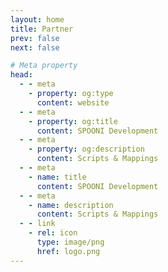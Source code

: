 ```yaml
---
layout: home
title: Partner
prev: false
next: false

# Meta property
head:
  - - meta
    - property: og:type
      content: website
  - - meta
    - property: og:title
      content: SPOONI Development
  - - meta
    - property: og:description
      content: Scripts & Mappings
  - - meta
    - name: title
      content: SPOONI Development
  - - meta
    - name: description
      content: Scripts & Mappings
  - - link
    - rel: icon
      type: image/png
      href: logo.png
---
```


<script setup>
import {
  VPTeamPage,
  VPTeamPageTitle,
  VPTeamMembers,
  VPTeamPageSection
} from 'vitepress/theme'

const International_Scripting = [
    {
        avatar: 'https://cdn.discordapp.com/icons/777290543406776341/a_8893fe3c222deef6054f729a541d2975.webp?size=128',
        name: 'Syn Scripts',
        title: '🔧' ,
        links: [
            { icon: 'discord', link: 'https://discord.gg/synscripts' },
        ]
    },
    {
        avatar: 'https://cdn.discordapp.com/icons/907324006699499570/aa5116fc14d68c59f8eaf7c0b3cea0a2.webp?size=128',
        name: 'SIREC STUDIO',
        title: '🔧' ,
        links: [
            { icon: 'discord', link: 'https://discord.gg/hrWUHjjXwn' },
        ]
    },
    {
        avatar: 'https://cdn.discordapp.com/icons/870659641879724104/b85569f37578506f0628fb88135d9296.webp?size=128',
        name: 'Gum Scripts',
        title: '🔧' ,
        links: [
            { icon: 'discord', link: 'https://discord.gg/8ZzQqGSngH' },
        ]
    },
    {
        avatar: 'https://cdn.discordapp.com/icons/1021957724440899584/a_1d0f9cf6a58096b91548f4c164ce0917.webp?size=128',
        name: 'Bryce Canyon County',
        title: '🔧' ,
        links: [
            { icon: 'discord', link: 'https://discord.gg/GuwS7Y7PA3' },
        ]
    },
    {
        avatar: 'https://cdn.discordapp.com/icons/1106290207390703666/d8562aa500b4fb01423ac5abdc3d2e1a.webp?size=128',
        name: 'Fixitfy',
        title: '🔧' ,
        links: [
            { icon: 'discord', link: 'https://discord.gg/srrmCQ58WP' },
        ]
    },
    {
        avatar: 'https://cdn.discordapp.com/icons/1022133473508589609/67188236c70ac2e4afc6e17a64013a42.webp?size=128',
        name: 'NIGHT SHIFT STUDIO',
        title: '🔧' ,
        links: [
            { icon: 'discord', link: 'https://discord.gg/n26dFYTNCa' },
        ]
    },
    {
        avatar: 'https://cdn.discordapp.com/icons/919890110177230898/19f6a0b86b48079bcf9e51d85af415e1.webp?size=128',
        name: 'Mega | Development Services',
        title: '🔧' ,
        links: [
            { icon: 'discord', link: 'https://discord.gg/kfFE3JrySd' },
        ]
    },
    {
        avatar: 'https://cdn.discordapp.com/icons/960899012809064528/92e3b426237ae5e6a243c97c3b2b9654.webp?size=128',
        name: 'TWH-Scripts',
        title: '🔧' ,
        links: [
            { icon: 'discord', link: 'https://discord.gg/yG75Bq59M9' },
        ]
    },
    {
        avatar: 'https://cdn.discordapp.com/icons/1137911244658065529/d2f22d99fd2a27142d39b0d1bda76851.webp?size=128',
        name: 'JR Scripts',
        title: '🔧' ,
        links: [
            { icon: 'discord', link: 'https://discord.gg/njZVvWYmpE' },
        ]
    },    
    {
        avatar: 'https://cdn.discordapp.com/icons/1048689370858803241/e6576f49bf614f2f7baddc06b725d98c.webp?size=128',
        name: 'LeFruScripts',
        title: '🔧' ,
        links: [
            { icon: 'discord', link: 'https://discord.gg/4nHUKrBrvw' },
        ]
    },
    {
        avatar: 'https://cdn.discordapp.com/icons/716696767407718493/a_578e1b7e584cf62f67741baba33ee0d6.webp?size=128',
        name: "ZioMark's HUB",
        title: '🔧' ,
        links: [
            { icon: 'discord', link: 'https://discord.gg/ziomark' },
        ]
    },
]

const International_RP_Server = [

    // TIER II

    {
        avatar: 'https://cdn.discordapp.com/icons/894324037419958292/723e886966e6117807efa14d682c7323.webp?size=128',
        name: 'GoldRush Roleplay',
        title: '📀 TIER II',
        links: [
            { icon: 'discord', link: 'https://discord.gg/goldrushroleplay' },
        ]
    },
    {
        avatar: 'https://cdn.discordapp.com/icons/1026351824946593803/a_36dcabc439274fb964560dba8ad6b151.webp?size=128',
        name: 'Oeste  Roleplay',
        title: '📀 TIER II',
        links: [
            { icon: 'discord', link: 'https://discord.gg/oesteroleplay' },
        ]
    },
    {
        avatar: 'https://cdn.discordapp.com/icons/1013107968545406986/f92ea8a4f8802d65f84b46721f24ece4.webp?size=128',
        name: 'Yellowstone RP',
        title: '📀 TIER II',
        links: [
            { icon: 'discord', link: 'https://discord.gg/yellowstonerp' },
        ]
    },
    {
        avatar: 'https://cdn.discordapp.com/icons/1020559736841703456/a_fbc90091117cd2d36d6153193a187c28.webp?size=128',
        name: 'Forgotten Trails',
        title: '📀 TIER II',
        links: [
            { icon: 'discord', link: 'https://discord.gg/forgottentrailsrp' },
        ]
    },
    {
        avatar: 'https://cdn.discordapp.com/icons/737446331920023628/ec9a0ca8dc56d473a796c9bd0d915dda.webp?size=128',
        name: 'Gilded RP',
        title: '📀 TIER II',
        links: [
            { icon: 'discord', link: 'https://discord.gg/gildedrp' },
        ]
    },
    {
        avatar: 'https://cdn.discordapp.com/icons/953054569959669781/a_78103702a5973d0af64cb9b0942ef21d.webp?size=128',
        name: 'Western Legends',
        title: '📀 TIER II',
        links: [
            { icon: 'discord', link: 'https://discord.gg/westernlegends' },
        ]
    },
    {
        avatar: 'https://cdn.discordapp.com/icons/712678812428664862/bdae22ec4208dc7430c292e0190e0c08.webp?size=128',
        name: 'WILDFIN',
        title: '📀 TIER II',
        links: [
            { icon: 'discord', link: 'https://discord.gg/wildfin' },
        ]
    },
    {
        avatar: 'https://cdn.discordapp.com/icons/1051237554533445692/256695fe232262fea69b284ab7ff5b85.webp?size=128',
        name: 'Lucky Valley',
        title: '📀 TIER II',
        links: [
            { icon: 'discord', link: 'https://discord.gg/luckyvalley ' },
        ]
    },
    {
        avatar: 'https://cdn.discordapp.com/icons/846851814547783690/6ecb01d8146b0f7655daa9d18c632ca3.webp?size=128',
        name: 'REDWest LifeRP',
        title: '📀 TIER II',
        links: [
            { icon: 'discord', link: 'https://discord.gg/xsbWxUuD ' },
        ]
    },

    // TIER I

    {
        avatar: 'user.png',
        name: 'Outlaws Roleplay',
        title: '💿 TIER I',
        links: [
            { icon: 'discord', link: 'https://discord.gg/ ' },
        ]
    },
    {
        avatar: 'https://cdn.discordapp.com/icons/619924089439518740/46eb2addf0b186a4e71fa6c0f6d4f3dc.webp?size=128',
        name: 'Cuatreros Del Mal',
        title: '💿 TIER I',
        links: [
            { icon: 'discord', link: 'https://discord.gg/8YHF4kkmd7 ' },
        ]
    },
    {
        avatar: 'https://cdn.discordapp.com/icons/877929107416039514/a_ce0069930fc48fb49ef9c764b86b6df7.webp?size=128',
        name: 'Texas Roleplay',
        title: '💿 TIER I',
        links: [
            { icon: 'discord', link: 'https://discord.gg/texasroleplay ' },
        ]
    },
    {
        avatar: 'https://cdn.discordapp.com/icons/928375286091878410/4e8856a06fe2cfd501d6477ee9c5d4bb.webp?size=128',
        name: '1889 Roleplay',
        title: '💿 TIER I',
        links: [
            { icon: 'discord', link: 'https://discord.gg/1889roleplay ' },
        ]
    },
    {
        avatar: 'https://cdn.discordapp.com/icons/1108094279131344986/025ad839e7230e218117514eb7ea6247.webp?size=128',
        name: 'Dust Dreams',
        title: '💿 TIER I',
        links: [
            { icon: 'discord', link: 'https://discord.gg/ddrp ' },
        ]
    },
    {
        avatar: 'https://cdn.discordapp.com/icons/759068924833824829/a4af0c5705da5d1a5afe1bb4a6b84120.webp?size=128',
        name: 'Rodeo Roleplay',
        title: '💿 TIER I',
        links: [
            { icon: 'discord', link: 'https://discord.gg/rodeorp ' },
        ]
    },
    {
        avatar: 'https://cdn.discordapp.com/icons/1162304446890512445/fa417c570441ae7bb25031d562d39b1a.webp?size=128',
        name: 'FRONTIER RP',
        title: '💿 TIER I',
        links: [
            { icon: 'discord', link: 'https://discord.gg/frontierpremiumrp ' },
        ]
    },
    {
        avatar: 'https://cdn.discordapp.com/icons/1073213859541823590/a_6174e661daa6859171699b7fb88cab98.webp?size=128',
        name: 'Wild Frontier Roleplay',
        title: '💿 TIER I',
        links: [
            { icon: 'discord', link: 'https://discord.gg/wildfrontierrp ' },
        ]
    },
    {
        avatar: 'https://cdn.discordapp.com/icons/402330838072688640/addf19be48e8ce18ba46c8cd8a3cbed7.webp?size=128',
        name: 'Legacy Roleplay and Gaming',
        title: '💿 TIER I',
        links: [
            { icon: 'discord', link: 'https://discord.gg/legacyrpandgaming ' },
        ]
    },
    {
        avatar: 'https://cdn.discordapp.com/icons/1116011983486062692/33b3db05278885c78b7d70d07f8035a6.webp?size=128',
        name: 'Our Lands',
        title: '💿 TIER I',
        links: [
            { icon: 'discord', link: 'https://discord.gg/a78YUPzcrt ' },
        ]
    },    
    {
        avatar: 'https://cdn.discordapp.com/icons/1146917669564592329/9defff4f1e4ff60edb078cc57946f075.webp?size=128',
        name: 'Westlands RP',
        title: '💿 TIER I',
        links: [
            { icon: 'discord', link: 'https://discord.gg/westlandsrp ' },
        ]
    },
]

const German_RP_Server = [
    {
        avatar: 'https://cdn.discordapp.com/icons/790331820042223616/95b6baa1a19e69aef592b19c078cdba8.webp?size=128',
        name: 'RED RIVER',
        title: '📀 TIER II',
        links: [
            { icon: 'discord', link: 'https://discord.gg/redriver' },
        ]
    },
    {
        avatar: 'https://cdn.discordapp.com/icons/1123352191751704606/a_9bee10bfd839641477ffb8e62586cee0.webp?size=128',
        name: 'Sundown Rising',
        title: '📀 TIER II',
        links: [
            { icon: 'discord', link: 'https://discord.gg/sr-roleplay' },
        ]
    },
    {
        avatar: 'https://cdn.discordapp.com/icons/940392432204394506/a_9e5d44b57837c31af20370802f951433.webp?size=128',
        name: 'Rising Sun',
        title: '📀 TIER II',
        links: [
            { icon: 'discord', link: 'https://discord.gg/risingsunrp' },
        ]
    },
    {
        avatar: 'https://cdn.discordapp.com/icons/938402250471145543/a_024baddff6d793bd274f9ae9d084d29b.webp?size=128',
        name: 'The Western Hills',
        title: '📀 TIER II',
        links: [
            { icon: 'discord', link: 'https://discord.gg/western-hills' },
        ]
    },
    {
        avatar: 'https://cdn.discordapp.com/icons/1045017560913035284/a_45154dcbbd8f6c85e7fbb35b37443cf9.webp?size=128',
        name: 'Frontier Stories',
        title: '📀 TIER II',
        links: [
            { icon: 'discord', link: 'https://discord.gg/frontierstories1899' },
        ]
    },
    {
        avatar: 'https://cdn.discordapp.com/icons/950505958625382460/a_c1f9752a76f75235d60b1e260fd1f440.webp?size=128',
        name: 'Wasteland Stories',
        title: '💿 TIER I',
        links: [
            { icon: 'discord', link: 'https://discord.gg/wasteland' },
        ]
    },
    {
        avatar: 'https://cdn.discordapp.com/icons/796376952600526898/a_82a45ff03eab80010e81811add573d6c.webp?size=128',
        name: 'Homebrand Roleplay',
        title: '💿 TIER I',
        links: [
            { icon: 'discord', link: 'https://discord.gg/YSB25uyVbk' },
        ]
    },
    {
        avatar: 'https://cdn.discordapp.com/icons/1099945412514816041/a_970b3d7f203e1a61b893221885216542.webp?size=128',
        name: 'AmberView  Roleplay',
        title: '💿 TIER I',
        links: [
            { icon: 'discord', link: 'https://discord.gg/yFugWXvGU4' },
        ]
    },
    {
        avatar: 'https://cdn.discordapp.com/icons/1065942477665751070/439e89f6581eb62e78aa3b3a9552484d.webp?size=128',
        name: 'Yellowstone Branded RP',
        title: '💿 TIER I',
        links: [
            { icon: 'discord', link: 'https://discord.gg/yb-rp' },
        ]
    },
    {
        avatar: 'https://cdn.discordapp.com/icons/1070353246121623594/81697cd7f6bb599fc56897df53134696.webp?size=128',
        name: 'The Last Days',
        title: '💿 TIER I',
        links: [
            { icon: 'discord', link: 'https://discord.gg/thelastdays' },
        ]
    },
]

</script>

<VPTeamPage>
  <VPTeamPageTitle>
    <template #title>Our Partners</template>
    <template #lead></template>
  </VPTeamPageTitle>

<VPTeamPageSection>
    <template #title>International Scripting</template>
    <template #lead></template>
    <template #members>
     <VPTeamMembers size="medium" :members="International_Scripting" />
    </template>
</VPTeamPageSection>

<VPTeamPageSection>
    <template #title>International RP Server</template>
    <template #lead></template>
    <template #members>
     <VPTeamMembers size="medium" :members="International_RP_Server" />
    </template>
</VPTeamPageSection>

<VPTeamPageSection>
    <template #title>German RR Server</template>
    <template #lead></template>
    <template #members>
     <VPTeamMembers size="medium" :members="German_RP_Server" />
    </template>
</VPTeamPageSection>

<VPTeamPageSection>
  <template #title>Info</template>
  <template #lead>
      <h1>📀 TIER II:</h1>
      <li>Beta access for specific scripts and mappings</li>
      <li>Advertisement for your RP server</li>
      <h1>💿 TIER I:</h1>
      <li>Advertisement for your RP serve</li>
  </template>
</VPTeamPageSection>
</VPTeamPage>